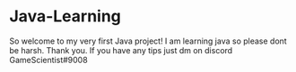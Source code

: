 # Java-Learning
So welcome to my very first Java project!
I am learning java so please dont be harsh. Thank you.
If you have any tips just dm on discord GameScientist#9008
